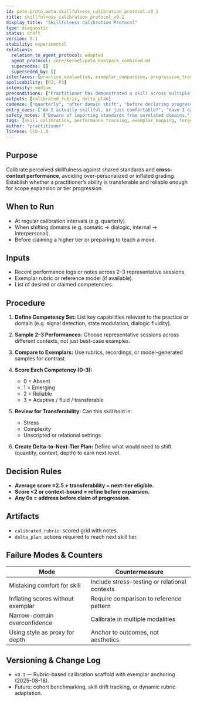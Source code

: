 ```yaml
---
id: potm.proto.meta.skillfulness_calibration_protocol.v0_1
title: skillfulness_calibration_protocol_v0.1
display_title: "Skillfulness Calibration Protocol"
type: diagnostic
status: draft
version: 0.1
stability: experimental
relations:
  relation_to_agent_protocol: adapted
  agent_protocol: core/kernel/potm_bootpack_combined.md
  supersedes: []
  superseded_by: []
interfaces: [practice_evaluation, exemplar_comparison, progression_tracking]
applicability: [P2, P3]
intensity: medium
preconditions: ["Practitioner has demonstrated a skill across multiple contexts", "A domain shift or tier claim is under consideration"]
outputs: [calibrated_rubric, delta_plan]
cadence: ["quarterly", "after domain shift", "before declaring progression or teaching capacity"]
entry_cues: ["Am I actually skillful, or just comfortable?", "Have I earned the next tier?", "Is this transferable?"]
safety_notes: ["Beware of importing standards from unrelated domains."]
tags: [skill_calibration, performance_tracking, exemplar_mapping, forge_origin:self, spiral_eval:rubric_experiments]
author: "practitioner"
license: CC0-1.0
---
```


## Purpose

Calibrate perceived skillfulness against shared standards and **cross-context performance**, avoiding over-personalized or inflated grading. Establish whether a practitioner’s ability is transferable and reliable enough for scope expansion or tier progression.

## When to Run

- At regular calibration intervals (e.g. quarterly).
- When shifting domains (e.g. somatic → dialogic, internal → interpersonal).
- Before claiming a higher tier or preparing to teach a move.

## Inputs

- Recent performance logs or notes across 2–3 representative sessions.
- Exemplar rubric or reference model (if available).
- List of desired or claimed competencies.

## Procedure

1. **Define Competency Set:** List key capabilities relevant to the practice or domain (e.g. signal detection, state modulation, dialogic fluidity).

2. **Sample 2–3 Performances:** Choose representative sessions across different contexts, not just best-case examples.

3. **Compare to Exemplars:** Use rubrics, recordings, or model-generated samples for contrast.

4. **Score Each Competency (0–3):**
   - 0 = Absent
   - 1 = Emerging
   - 2 = Reliable
   - 3 = Adaptive / fluid / transferable

5. **Review for Transferability:** Can this skill hold in:
   - Stress
   - Complexity
   - Unscripted or relational settings

6. **Create Delta-to-Next-Tier Plan:** Define what would need to shift (quantity, context, depth) to earn next level.

## Decision Rules

- **Average score ≥2.5 + transferability = next-tier eligible.**
- **Score <2 or context-bound = refine before expansion.**
- **Any 0s = address before claim of progression.**

## Artifacts

- `calibrated_rubric`: scored grid with notes.
- `delta_plan`: actions required to reach next skill tier.

## Failure Modes & Counters

| Mode                               | Countermeasure                                      |
|------------------------------------|-----------------------------------------------------|
| Mistaking comfort for skill        | Include stress-testing or relational contexts       |
| Inflating scores without exemplar  | Require comparison to reference pattern             |
| Narrow-domain overconfidence       | Calibrate in multiple modalities                    |
| Using style as proxy for depth     | Anchor to outcomes, not aesthetics                  |

## Versioning & Change Log

- `v0.1` — Rubric-based calibration scaffold with exemplar anchoring (2025-08-18).
- Future: cohort benchmarking, skill drift tracking, or dynamic rubric adaptation.

